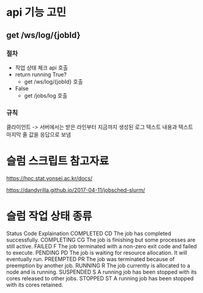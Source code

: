 # api 기능 고민

## get /ws/log/{jobId}

### 절차

- 작업 상태 체크 api 호출
- return running True?
  - get /ws/log/{jobId} 호출
- False
  - get /jobs/log 호출

### 규칙

클라이언트
-> 서버에서는 받은 라인부터 지금까지 생성된 로그 텍스트 내용과 텍스트 마지막 줄 값을 응답으로 보냄

# 슬럼 스크립트 참고자료

https://hpc.stat.yonsei.ac.kr/docs/

https://dandyrilla.github.io/2017-04-11/jobsched-slurm/

# 슬럼 작업 상태 종류

Status Code Explaination
COMPLETED CD The job has completed successfully.
COMPLETING CG The job is finishing but some processes are still active.
FAILED F The job terminated with a non-zero exit code and failed to execute.
PENDING PD The job is waiting for resource allocation. It will eventually run.
PREEMPTED PR The job was terminated because of preemption by another job.
RUNNING R The job currently is allocated to a node and is running.
SUSPENDED S A running job has been stopped with its cores released to other jobs.
STOPPED ST A running job has been stopped with its cores retained.
